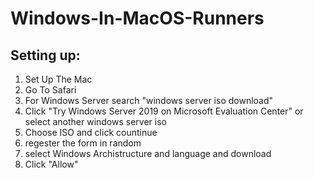 # Windows-In-MacOS-Runners

## Setting up:
1. Set Up The Mac
2. Go To Safari
3. For Windows Server search "windows server iso download"
4. Click "Try Windows Server 2019 on Microsoft Evaluation Center" or select another windows server iso
5. Choose ISO and click countinue
6. regester the form in random
7. select Windows Archistructure and language and download
8. Click "Allow"
